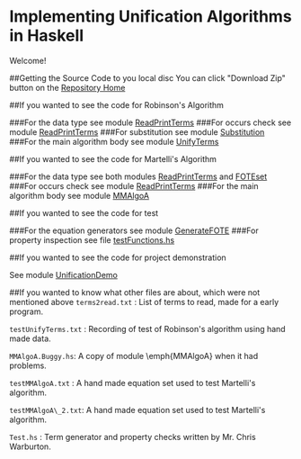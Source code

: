 # Implementing Unification Algorithms in Haskell      

Welcome!

##Getting the Source Code to you local disc
You can click "Download Zip" button on the [Repository Home](https://github.com/YueLiPicasso/unification)

##If you wanted to see the code for Robinson's Algorithm

###For the data type
see module [ReadPrintTerms](ReadPrintTerms.hs)
###For occurs check
see module [ReadPrintTerms](ReadPrintTerms.hs)
###For substitution
see module [Substitution](Substitution.hs)
###For the main algorithm body
see module [UnifyTerms](UnifyTerms.hs)

##If you wanted to see the code for Martelli's Algorithm

###For the data type
see both modules [ReadPrintTerms](ReadPrintTerms.hs) and [FOTEset](FOTEset.hs)
###For occurs check
see module [ReadPrintTerms](ReadPrintTerms.hs)
###For the main algorithm body
see module [MMAlgoA](MMAlgoA.hs)


##If you wanted to see the code for test

###For the equation generators
see module [GenerateFOTE](GenerateFOTE.hs)
###For property inspection
see file [testFunctions.hs](testFunctions.hs)


##If you wanted to see the code for project demonstration

See module [UnificationDemo](UnificationDemo.hs)

##If you wanted to know what other files are about, which were not mentioned above
`terms2read.txt` : List of terms to read, made for a early program.

`testUnifyTerms.txt` : Recording of test of Robinson's algorithm using hand made data.

`MMAlgoA.Buggy.hs`: A copy of module \emph{MMAlgoA} when it had problems. 

`testMMAlgoA.txt` : A hand made equation set used to test Martelli's algorithm.

`testMMAlgoA\_2.txt`: A hand made equation set used to test Martelli's algorithm.

`Test.hs` : Term generator and property checks written by Mr. Chris Warburton.


